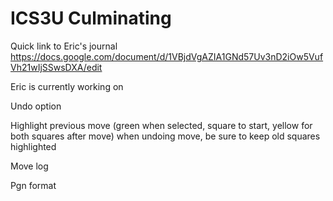 # ICS3U Culminating

Quick link to Eric's journal
https://docs.google.com/document/d/1VBjdVgAZIA1GNd57Uv3nD2iOw5VufVh21wIjSSwsDXA/edit

Eric is currently working on

Undo option

Highlight previous move (green when selected, square to start, yellow for both squares after move)	when undoing move, be sure to keep old squares highlighted

Move log

Pgn format
